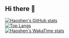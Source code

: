 ## Hi there 👋

[![Haoshen's GitHub stats](https://github-readme-stats.vercel.app/api?username=sssstf0rest&show_icons=true&theme=calm)](https://github.com/sssstf0rest/github-readme-stats)  
[![Top Langs](https://github-readme-stats.vercel.app/api/top-langs/?username=sssstf0rest&show_icons=true&theme=calm&layout=compact)](https://github.com/sssstf0rest/github-readme-stats)  
[![Haoshen's WakaTime stats](https://github-readme-stats.vercel.app/api/wakatime?username=sssstf0rest&layout=compact)](https://github.com/sssstf0rest/github-readme-stats)
<!--
**sssstf0rest/sssstf0rest** is a ✨ _special_ ✨ repository because its `README.md` (this file) appears on your GitHub profile.

Here are some ideas to get you started:

- 🔭 I’m currently working on ...
- 🌱 I’m currently learning ...
- 👯 I’m looking to collaborate on ...
- 🤔 I’m looking for help with ...
- 💬 Ask me about ...
- 📫 How to reach me: ...
- 😄 Pronouns: ...
- ⚡ Fun fact: ...
-->
